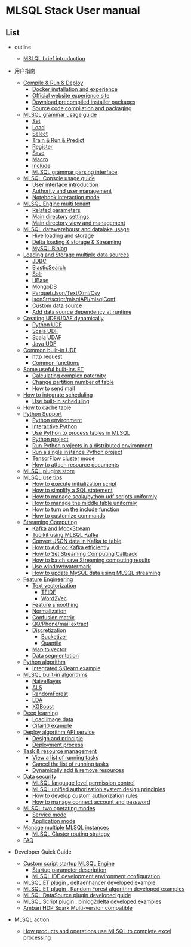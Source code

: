 <!--
  Licensed to the Apache Software Foundation (ASF) under one
  or more contributor license agreements.  See the NOTICE file
  distributed with this work for additional information
  regarding copyright ownership.  The ASF licenses this file
  to you under the Apache License, Version 2.0 (the
  "License"); you may not use this file except in compliance
  with the License.  You may obtain a copy of the License at

    http://www.apache.org/licenses/LICENSE-2.0

  Unless required by applicable law or agreed to in writing,
  software distributed under the License is distributed on an
  "AS IS" BASIS, WITHOUT WARRANTIES OR CONDITIONS OF ANY
  KIND, either express or implied.  See the License for the
  specific language governing permissions and limitations
  under the License.
-->

# MLSQL Stack User manual             

## List

* outline
    * [MSLQL brief introduction](getting_started/READEME.md)        

* 用户指南
    * [Compile & Run & Deploy](installation/README.md)
        * [Docker installation and experience](installation/docker.md)
        * [Official website experience site](installation/trymlsql.md)
        * [Download precompiled installer packages](installation/downloa_prebuild_package.md)
        * [Source code compilation and packaging](installation/compile.md)
    * [MLSQL grammar usage guide](grammar/README.md)
        * [Set](grammar/set.md) 
        * [Load](grammar/load.md)
        * [Select](grammar/select.md)
        * [Train & Run & Predict](grammar/et_statement.md)
        * [Register](grammar/register.md)
        * [Save](grammar/save.md)
        * [Macro](grammar/macro.md)
        * [Include](grammar/include.md)
        * [MLSQL grammar parsing interface](grammar/analyze.md)
    * [MLSQL Console usage guide](console/README.md)
        * [User interface introduction](console/console_usage.md)
        * [Authority and user management](console/auth_user.md)
        * [Notebook interaction mode](console/notebook.md)
    * [MLSQL Engine multi tenant](multi_tenement/README.md)
        * [Related parameters](multi_tenement/conf.md)
        * [Main directory settings](multi_tenement/home.md)
        * [Main directory view and management](multi_tenement/home_fs.md)    
    * [MLSQL datawarehousr and datalake usage](datahouse/README.md)
        * [Hive loading and storage](datahouse/hive.md)
        * [Delta loading & storage & Streaming](datahouse/delta.md)       
        * [MySQL Binlog](datahouse/binlog.md)                                                                               
    * [Loading and Storage multiple data sources](datasource/README.md)      
        * [JDBC](datasource/jdbc.md)
        * [ElasticSearch](datasource/es.md)
        * [Solr](datasource/solr.md)
        * [HBase](datasource/hbase.md)
        * [MongoDB](datasource/mongodb.md)
        * [Parquet/Json/Text/Xml/Csv](datasource/file.md)
        * [jsonStr/script/mlsqlAPI/mlsqlConf](datasource/mlsql_source.md)        
        * [Custom data source](datasource/other.md)
        * [Add data source dependency at runtime](datasource/dynamically_add.md)
    * [Creating UDF/UDAF dynamically](udf/README.md)
        * [Python UDF](udf/python_udf.md)       
        * [Scala UDF](udf/scala_udf.md)
        * [Scala UDAF](udf/scala_udaf.md)
        * [Java UDF](udf/java_udf.md)    
    * [Common built-in UDF](system_udf/README.md)
        * [http request](system_udf/http.md)
        * [Common functions](system_udf/vec.md)                       
    * [Some useful built-ins ET](process/README.md)                              
       * [Calculating complex paternity](process/estimator_transformer/TreeBuildExt.md)
       * [Change partition number of table](process/estimator_transformer/RepartitionExt.md)
       * [How to send mail](process/estimator_transformer/SendMessage.md) 
    * [How to integrate scheduling](scheduler/README.md)
       * [Use built-in scheduling](scheduler/buildin_scheduler.md)
    * [How to cache table](process/estimator_transformer/CacheExt.md)                                       
    * [Python Support](python/README.md)
        * [Python environment](python/python-env.md)        
        * [Interactive Python](python/interactive.md)
        * [Use Python to process tables in MLSQL](python/table.md)
        * [Python project](python/project.md)                
        * [Run Python projects in a distributed environment](python/distribute-python.md)
        * [Run a single instance Python project](python/python.md)
        * [TensorFlow cluster mode](python/dtf.md)
        * [How to attach resource documents](python/resource.md)
    * [MLSQL plugins store](plugins/README.md)          
    * [MLSQL use tips](include/README.md)    
        * [How to execute initialization script](include/init.md)    
        * [How to simplify a SQL statement](include/sql.md)        
        * [How to manage scala/python udf scripts uniformly](include/include_script.md)        
        * [How to manage the middle table uniformly](include/table.md)
        * [How to turn on the include function](include/enable.md)
        * [How to customize commands](include/commands.md)        
    * [Streaming Computing](stream/README.md)        
        * [Kafka and MockStream](stream/datasource.md)
        * [Toolkit using MLSQL Kafka](stream/kakfa_tool.md)           
        * [Convert JSON data in Kafka to table](stream/data_convert.md)
        * [How to AdHoc Kafka efficiently](stream/query_kafka.md)
        * [How to Set Streaming Computing Callback](stream/callback.md)
        * [How to batch save Streaming computing results](stream/batch.md)
        * [Use window/watermark](stream/window_wartermark.md) 
        * [How to update MySQL data using MLSQL streaming](stream/stream_mysql_update.md)                       
    * [Feature Engineering](feature/README.md)          
        * [Text vectorization](feature/nlp.md)
            * [TFIDF](feature/tfidf.md)
            * [Word2Vec](feature/word2vec.md)
        * [Feature smoothing](feature/scale.md)
        * [Normalization](feature/normalize.md)
        * [Confusion matrix](feature/confusion_matrix.md)
        * [QQ/Phone/mail extract](feature/some_extract.md)           
        * [Discretization](feature/discretizer/README.md)
            * [Bucketizer](feature/discretizer/bucketizer.md)
            * [Quantile](feature/discretizer/quantile.md)      
        * [Map to vector](feature/vecmap.md)              
        * [Data segmentation](feature/rate_sample.md)                                        
    * [Python algorithm](python_alg/README.md)
        * [Integrated SKlearn example](python_alg/sklearn.md)           
    * [MLSQL built-in algorithms](algs/README.md)
        * [NaiveBayes](algs/naive_bayes.md)
        * [ALS](algs/als.md)
        * [RandomForest](algs/random_forest.md)        
        * [LDA](algs/lda.md)        
        * [XGBoost](algs/xgboost.md)    
    * [Deep learning](dl/README.md)
        * [Load image data](dl/load_image.md)
        * [Cifar10 example](dl/cifar10.md)        
    * [Deploy algorithm API service](api_deploy/README.md)
        * [Design and principle](api_deploy/design.md)
        * [Deployment process](api_deploy/case.md)                
    * [Task & resource management](jobs/README.md)
        * [View a list of running tasks](jobs/list_jobs.md)
        * [Cancel the list of running tasks](jobs/cancel_job.md)
        * [Dynamically add & remove resources](jobs/dynamic_resource.md)    
    * [Data security](security/README.md)
        * [MLSQL language level permission control](security/compile-auth.md)
        * [MLSQL unified authorization system design principles](security/design.md)
        * [How to develop custom authorization rules](security/build.md)
        * [How to manage connect account and password](security/user_password.md)    
    * [MLSQL two operating modes](mode/README.md)
        * [Service mode](mode/service.md)
        * [Application mode](mode/application.md)                                   
    * [Manage multiple MLSQL instances](cluster/README.md)
        * [MLSQL Cluster routing strategy](cluster/route.md)        
    * [FAQ](qa/README.md)        
        

* Developer Quick Guide
    * [Custom script startup MLSQL Engine](installation/run.md)
        * [Startup parameter description](installation/startup-configuration.md)       
        * [MLSQL IDE development environment configuration](installation/ide.md)
    * [MLSQL ET plugin , deltaenhancer developed example](develop/et_delta_enhancer.md)
    * [MLSQL ET plugin , Random Forest algorithm developed examples](develop/et.md) 
    * [MLSQL DataSource plugin developed guide](develop/datasource.md)
    * [MLSQL Script plugin , binlog2delta developed examples](develop/binlog2delta.md)
    * [Ambari HDP Spark Multi-version compatible](develop/ambari_multi_spark.md)     

* MLSQL action 
    * [How products and operations use MLSQL to complete excel processing](action/mlsql-excel.md) 
           
         
    
           
           


    
        
